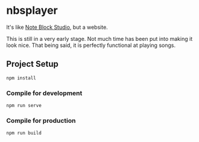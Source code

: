 # nbsplayer

It's like [Note Block Studio](https://www.stuffbydavid.com/mcnbs), but a website.

This is still in a very early stage. Not much time has been put into making it look nice.
That being said, it is perfectly functional at playing songs.

## Project Setup
```
npm install
```

### Compile for development
```
npm run serve
```

### Compile for production
```
npm run build
```
